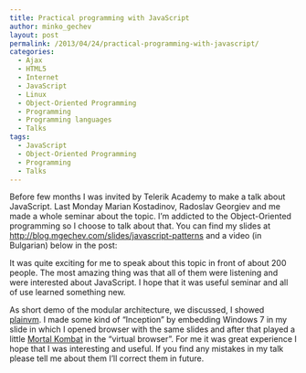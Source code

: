 ```yaml
---
title: Practical programming with JavaScript
author: minko_gechev
layout: post
permalink: /2013/04/24/practical-programming-with-javascript/
categories:
  - Ajax
  - HTML5
  - Internet
  - JavaScript
  - Linux
  - Object-Oriented Programming
  - Programming
  - Programming languages
  - Talks
tags:
  - JavaScript
  - Object-Oriented Programming
  - Programming
  - Talks
---
```


Before few months I was invited by Telerik Academy to make a talk about JavaScript. Last Monday Marian Kostadinov, Radoslav Georgiev and me made a whole seminar about the topic. I&#8217;m addicted to the Object-Oriented programming so I choose to talk about that. You can find my slides at <a href="http://blog.mgechev.com/slides/javascript-patterns" target="_blank">http://blog.mgechev.com/slides/javascript-patterns</a> and a video (in Bulgarian) below in the post:



It was quite exciting for me to speak about this topic in front of about 200 people. The most amazing thing was that all of them were listening and were interested about JavaScript. I hope that it was useful seminar and all of use learned something new.

As short demo of the modular architecture, we discussed, I showed <a target="_blank" href="http://plainvm.mgechev.com/">plainvm</a>. I made some kind of &#8220;Inception&#8221; by embedding Windows 7 in my slide in which I opened browser with the same slides and after that played a little <a href="http://mk.mgechev.com" target="_blank">Mortal Kombat</a> in the &#8220;virtual browser&#8221;. For me it was great experience I hope that I was interesting and useful. If you find any mistakes in my talk please tell me about them I&#8217;ll correct them in future.
